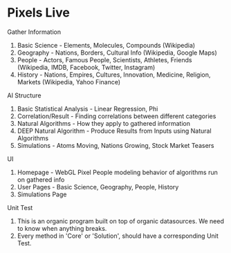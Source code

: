 # Pixels Live

Gather Information
1)  Basic Science - Elements, Molecules, Compounds (Wikipedia)
2)  Geography - Nations, Borders, Cultural Info (Wikipedia, Google Maps)
3)  People - Actors, Famous People, Scientists, Athletes, Friends (Wikipedia, IMDB, Facebook, Twitter, Instagram)
4)  History - Nations, Empires, Cultures, Innovation, Medicine, Religion, Markets (Wikipedia, Yahoo Finance)

AI Structure
1)  Basic Statistical Analysis - Linear Regression, Phi
2)  Correlation/Result - Finding correlations between different categories
3)  Natural Algorithms - How they apply to gathered information
4)  DEEP Natural Algorithm - Produce Results from Inputs using Natural Algorithms
5)  Simulations - Atoms Moving, Nations Growing, Stock Market Teasers

UI
1)  Homepage - WebGL Pixel People modeling behavior of algorithms run on gathered info
2)  User Pages - Basic Science, Geography, People, History
3)  Simulations Page

Unit Test
1)  This is an organic program built on top of organic datasources.  We need to know when anything breaks.
2)  Every method in 'Core' or 'Solution', should have a corresponding Unit Test.